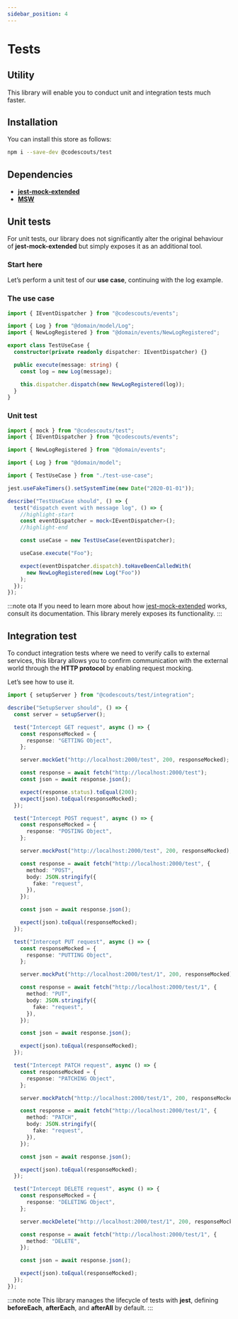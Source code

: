 ```yaml
---
sidebar_position: 4
---
```


# Tests

## Utility

This library will enable you to conduct unit and integration tests much faster.

## Installation

You can install this store as follows:

```bash
npm i --save-dev @codescouts/test
```

## Dependencies

- [**jest-mock-extended**](https://github.com/marchaos/jest-mock-extended)
- [**MSW**](https://github.com/mswjs/msw)

## Unit tests

For unit tests, our library does not significantly alter the original behaviour of **jest-mock-extended** but simply exposes it as an additional tool.

### Start here

Let’s perform a unit test of our **use case**, continuing with the log example.

### The use case

```ts showLineNumbers
import { IEventDispatcher } from "@codescouts/events";

import { Log } from "@domain/model/Log";
import { NewLogRegistered } from "@domain/events/NewLogRegistered";

export class TestUseCase {
  constructor(private readonly dispatcher: IEventDispatcher) {}

  public execute(message: string) {
    const log = new Log(message);

    this.dispatcher.dispatch(new NewLogRegistered(log));
  }
}
```

### Unit test

```ts showLineNumbers
import { mock } from "@codescouts/test";
import { IEventDispatcher } from "@codescouts/events";

import { NewLogRegistered } from "@domain/events";

import { Log } from "@domain/model";

import { TestUseCase } from "./test-use-case";

jest.useFakeTimers().setSystemTime(new Date("2020-01-01"));

describe("TestUseCase should", () => {
  test("dispatch event with message log", () => {
    //highlight-start
    const eventDispatcher = mock<IEventDispatcher>();
    //highlight-end

    const useCase = new TestUseCase(eventDispatcher);

    useCase.execute("Foo");

    expect(eventDispatcher.dispatch).toHaveBeenCalledWith(
      new NewLogRegistered(new Log("Foo"))
    );
  });
});
```

:::note ota
If you need to learn more about how [jest-mock-extended](https://github.com/marchaos/jest-mock-extended) works, consult its documentation. This library merely exposes its functionality.
:::

## Integration test

To conduct integration tests where we need to verify calls to external services, this library allows you to confirm communication with the external world through the **HTTP protocol** by enabling request mocking.

Let’s see how to use it.

```ts showLineNumbers
import { setupServer } from "@codescouts/test/integration";

describe("SetupServer should", () => {
  const server = setupServer();

  test("Intercept GET request", async () => {
    const responseMocked = {
      response: "GETTING Object",
    };

    server.mockGet("http://localhost:2000/test", 200, responseMocked);

    const response = await fetch("http://localhost:2000/test");
    const json = await response.json();

    expect(response.status).toEqual(200);
    expect(json).toEqual(responseMocked);
  });

  test("Intercept POST request", async () => {
    const responseMocked = {
      response: "POSTING Object",
    };

    server.mockPost("http://localhost:2000/test", 200, responseMocked);

    const response = await fetch("http://localhost:2000/test", {
      method: "POST",
      body: JSON.stringify({
        fake: "request",
      }),
    });

    const json = await response.json();

    expect(json).toEqual(responseMocked);
  });

  test("Intercept PUT request", async () => {
    const responseMocked = {
      response: "PUTTING Object",
    };

    server.mockPut("http://localhost:2000/test/1", 200, responseMocked);

    const response = await fetch("http://localhost:2000/test/1", {
      method: "PUT",
      body: JSON.stringify({
        fake: "request",
      }),
    });

    const json = await response.json();

    expect(json).toEqual(responseMocked);
  });

  test("Intercept PATCH request", async () => {
    const responseMocked = {
      response: "PATCHING Object",
    };

    server.mockPatch("http://localhost:2000/test/1", 200, responseMocked);

    const response = await fetch("http://localhost:2000/test/1", {
      method: "PATCH",
      body: JSON.stringify({
        fake: "request",
      }),
    });

    const json = await response.json();

    expect(json).toEqual(responseMocked);
  });

  test("Intercept DELETE request", async () => {
    const responseMocked = {
      response: "DELETING Object",
    };

    server.mockDelete("http://localhost:2000/test/1", 200, responseMocked);

    const response = await fetch("http://localhost:2000/test/1", {
      method: "DELETE",
    });

    const json = await response.json();

    expect(json).toEqual(responseMocked);
  });
});
```

:::note note
This library manages the lifecycle of tests with **jest**, defining **beforeEach**, **afterEach**, and **afterAll** by default.
:::
